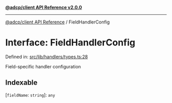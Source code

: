 [**@adcp/client API Reference v2.0.0**](../README.md)

***

[@adcp/client API Reference](../README.md) / FieldHandlerConfig

# Interface: FieldHandlerConfig

Defined in: [src/lib/handlers/types.ts:28](https://github.com/adcontextprotocol/adcp-client/blob/e8953d756e5ce5fafa76c5e8fa2f0316f0da0998/src/lib/handlers/types.ts#L28)

Field-specific handler configuration

## Indexable

\[`fieldName`: `string`\]: `any`
